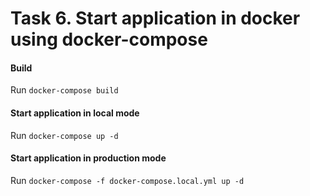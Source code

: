 # Task 6. Start application in docker using docker-compose

#### Build
Run `docker-compose build`

#### Start application in local mode
Run `docker-compose up -d`

#### Start application in production mode
Run `docker-compose -f docker-compose.local.yml up -d`